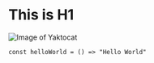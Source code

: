 # This is H1

![Image of Yaktocat](https://octodex.github.com/images/yaktocat.png)

```
const helloWorld = () => "Hello World"
```
